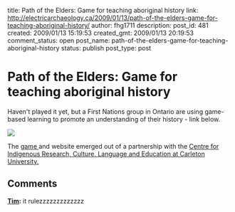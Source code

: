 title: Path of the Elders: Game for teaching aboriginal history
link: http://electricarchaeology.ca/2009/01/13/path-of-the-elders-game-for-teaching-aboriginal-history/
author: fhg1711
description: 
post_id: 481
created: 2009/01/13 15:19:53
created_gmt: 2009/01/13 20:19:53
comment_status: open
post_name: path-of-the-elders-game-for-teaching-aboriginal-history
status: publish
post_type: post

# Path of the Elders: Game for teaching aboriginal history

Haven't played it yet, but a First Nations group in Ontario are using game-based learning to promote an understanding of their history - link below. 

![](http://pathoftheelders.com/layout/game.jpg)

The [game ](http://pathoftheelders.com/game.php)and website emerged out of a partnership with the [Centre for Indigenous Research, Culture, Language and Education at Carleton University. ](http://www.carleton.ca/research/oru/CentreforIndigenousResearchCultureLanguageandEducation.htm)

## Comments

**[Tim](#2109 "2009-06-17 00:17:18"):** it rulezzzzzzzzzzzzz

